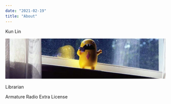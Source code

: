 ```yaml
---
date: "2021-02-19"
title: "About"
---
```




Kun Lin

![Banner image](/images/banner.jpg)

Librarian

Armature Radio Extra License
